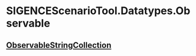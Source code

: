 # SIGENCEScenarioTool.Datatypes.Observable
## [ObservableStringCollection](./T_ObservableStringCollection.md)
